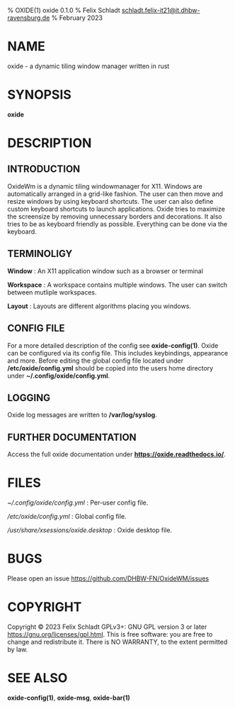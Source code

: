 % OXIDE(1) oxide 0.1.0
% Felix Schladt <schladt.felix-it21@it.dhbw-ravensburg.de>
% February 2023

# NAME
oxide - a dynamic tiling window manager written in rust

# SYNOPSIS
**oxide** 

# DESCRIPTION
## INTRODUCTION
OxideWm is a dynamic tiling windowmanager for X11. Windows are automatically arranged in a grid-like fashion. The user can then move and resize windows by using keyboard shortcuts. The user can also define custom keyboard shortcuts to launch applications.
Oxide tries to maximize the screensize by removing unnecessary borders and decorations. It also tries to be as keyboard friendly as possible. Everything can be done via the keyboard.

## TERMINOLIGY 
**Window**
: An X11 application window such as a browser or terminal

**Workspace**
: A workspace contains multiple windows. The user can switch between mutliple workspaces.

**Layout**
: Layouts are different algorithms placing you windows.

## CONFIG FILE
For a more detailed description of the config see **oxide-config(1)**.
Oxide can be configured via its config file. This includes keybindings, appearance and more.
Before editing the global config file located under **/etc/oxide/config.yml** should be copied into the users home directory under **~/.config/oxide/config.yml**.

## LOGGING
Oxide log messages are written to **/var/log/syslog**.

## FURTHER DOCUMENTATION
Access the full oxide documentation under **https://oxide.readthedocs.io/**.

# FILES
*~/.config/oxide/config.yml*
:   Per-user config file.

*/etc/oxide/config.yml*
:   Global config file.

*/usr/share/xsessions/oxide.desktop*
: 	Oxide desktop file.

# BUGS
Please open an issue <https://github.com/DHBW-FN/OxideWM/issues>

# COPYRIGHT
Copyright © 2023 Felix Schladt GPLv3+\: GNU GPL version 3 or later <https://gnu.org/licenses/gpl.html>.
This is free software: you are free to change and redistribute it. There is NO WARRANTY, to the extent permitted by law.

# SEE ALSO
**oxide-config(1)**, **oxide-msg**, **oxide-bar(1)**
